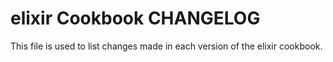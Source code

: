 # elixir Cookbook CHANGELOG

This file is used to list changes made in each version of the elixir cookbook.
